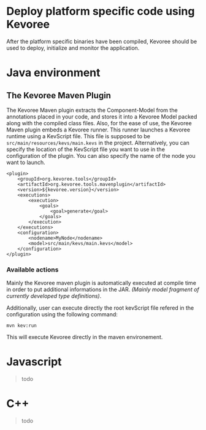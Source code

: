 # Deploy platform specific code using Kevoree

After the platform specific binaries have been compiled, Kevoree should be used to deploy, initialize and monitor the application.

# Java environment
## The Kevoree Maven Plugin

The Kevoree Maven plugin extracts the Component-Model from the annotations placed in your code, and stores it into a Kevoree Model packed along with the compiled class files.
Also, for the ease of use, the Kevoree Maven plugin embeds a Kevoree runner. This runner launches a Kevoree runtime using a KevScript file. This file is supposed to be `src/main/resources/kevs/main.kevs` in the project. Alternatively, you can specify the location of the KevScript file you want to use in the configuration of the plugin.
You can also specify the name of the node you want to launch.

```
<plugin>
	<groupId>org.kevoree.tools</groupId>
	<artifactId>org.kevoree.tools.mavenplugin</artifactId>
	<version>${kevoree.version}</version>
	<executions>
		<execution>
			<goals>
				<goal>generate</goal>
			</goals>
		</execution>
	</executions>
	<configuration>
		<nodename>MyNode</nodename>
		<model>src/main/kevs/main.kevs</model>
	</configuration>
</plugin>
```

### Available actions

Mainly the Kevoree maven plugin is automatically executed at compile time in order to put additional informations in the JAR. *(Mainly model fragment of currently developed type definitions)*.

Additionally, user can execute directly the root kevScript file refered in the configuration using the following command:

`mvn kev:run`

This will execute Kevoree directly in the maven environement.  

# Javascript
> todo

# C++
> todo
